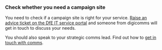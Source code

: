 ### Check whether you need a campaign site

You need to check if a campaign site is right for your service. [Raise an advice ticket on the DfE IT service portal]( https://dfe.service-now.com/serviceportal?id=sc_cat_item&sys_id=9c58f38ddb14fa005ca2fddabf9619a3&sysparm_category=611828a6db6c2f403b929334ca9619f6) and someone from digicomms will get in touch to discuss your needs.

You should also speak to your strategic comms lead. Find out how to [get in touch with comms](https://educationgovuk.sharepoint.com/sites/communications). 
